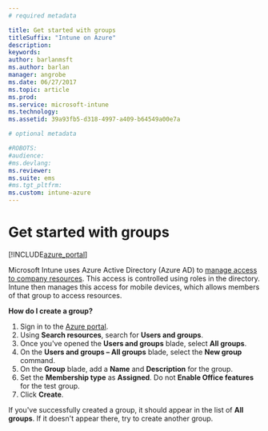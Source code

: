 ```yaml
---
# required metadata

title: Get started with groupstitleSuffix: "Intune on Azure"
description:
keywords:
author: barlanmsft
ms.author: barlan
manager: angrobe
ms.date: 06/27/2017
ms.topic: article
ms.prod:
ms.service: microsoft-intune
ms.technology:
ms.assetid: 39a93fb5-d318-4997-a409-b64549a00e7a

# optional metadata

#ROBOTS:
#audience:
#ms.devlang:
ms.reviewer:
ms.suite: ems
#ms.tgt_pltfrm:
ms.custom: intune-azure
---
```


# Get started with groups

[!INCLUDE[azure_portal](./includes/azure_portal.md)]

[](./media/generic-users-groups.png)

Microsoft Intune uses Azure Active Directory (Azure AD) to [manage access to company resources](https://docs.microsoft.com/azure/active-directory/active-directory-manage-groups). This access is controlled using roles in the directory. Intune then manages this access for mobile devices, which allows members of that group to access resources.

__How do I create a group?__

1. Sign in to the [Azure portal](https://portal.azure.com).
2. Using **Search resources**, search for **Users and groups**.
3. Once you've opened the **Users and groups** blade, select **All groups**.
4. On the **Users and groups – All groups** blade, select the **New group** command.
5. On the **Group** blade, add a **Name** and **Description** for the group.
6. Set the **Membership type** as **Assigned**. Do not **Enable Office features** for the test group.
7. Click **Create**.

If you've successfully created a group, it should appear in the list of **All groups**. If it doesn't appear there, try to create another group.
